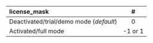 <!--- This file is a snippet --->
|**license_mask**                           |  **#**  |
|:------------------------------------------|:-------:|
| Deactivated/trial/demo mode (*default*)   |    0    |
| Activated/full mode                       | -1 or 1 |
